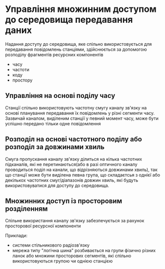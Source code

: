 # Управління множинним доступом до середовища передавання даних

Надання доступу до середовища, яке спільно використовується для передавання повідомлень станціями, здійснюється за допомогою розподілу фрагментів ресурсних компонентів

- часу
- частоти
- коду
- простору

## Управління на основі поділу часу

Станції спільно використовують частотну смугу каналу зв'язку на основі планування передавання їх повідомлень у різні сегменти часу.  
Зазвичай каналом, виділеним станції у певний момент часу, може бути успішно передано тільки одне повідомлення

## Розподіл на основі частотного поділу або розподіл за довжинами хвиль

Смуга пропускання каналу зв'язку ділиться на кілька частотних підканалів, які не перетинаються(або в разі оптичного каналу проводиться поділ на канали, що відрізняються довжинами хвиль), так що станції може бути виділена певна група, що складаєтсья з однієї або декількох частотних смуг/діапазонів довжин хвиль, які будуть використовуватися для доступу до середовища.  

## Множинних доступ із просторовим розділенням

Спільне використання каналу зв'язку забезпечується за рахунок просторової ресурсної компоненти

Приклади:

- системи стільникового радіозв'язку
- мережа типу "логічна шина" розбивається на групи фізично різних ланок або множини просторових сегментів, які спільно використовуються групою чи однією станцією
